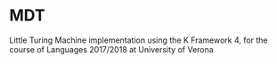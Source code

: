 # MDT
Little Turing Machine implementation using the K Framework 4, for the course of Languages 2017/2018 at University of Verona
